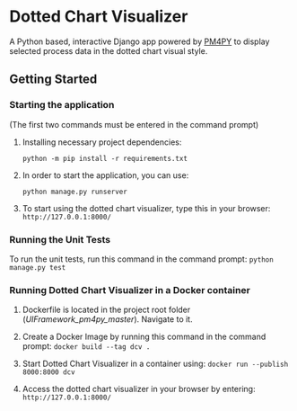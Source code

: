 # Dotted Chart Visualizer

A Python based, interactive Django app powered by [PM4PY](https://pm4py.fit.fraunhofer.de/) to display selected process data in the dotted chart visual style.

## Getting Started

### Starting the application

(The first two commands must be entered in the command prompt)

1. Installing necessary project dependencies:

   `python -m pip install -r requirements.txt`

2. In order to start the application, you can use:

   `python manage.py runserver`

3. To start using the dotted chart visualizer, type this in your browser:
   `http://127.0.0.1:8000/`

### Running the Unit Tests

To run the unit tests, run this command in the command prompt:
`python manage.py test`

### Running Dotted Chart Visualizer in a Docker container

1. Dockerfile is located in the project root folder (_UIFramework_pm4py_master_). Navigate to it.

2. Create a Docker Image by running this command in the command prompt: 
    `docker build --tag dcv .`

3. Start Dotted Chart Visualizer in a container using:
    `docker run --publish 8000:8000 dcv`

4. Access the dotted chart visualizer in your browser by entering:
    `http://127.0.0.1:8000/`
